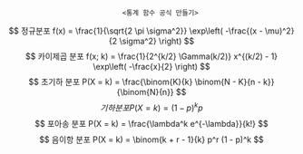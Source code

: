                                 <통계 함수 공식 만들기>
$$
정규분포 f(x) = \frac{1}{\sqrt{2 \pi \sigma^2}} \exp\left( -\frac{(x - \mu)^2}{2 \sigma^2} \right)
$$
$$
카이제곱 분포 f(x; k) = \frac{1}{2^{k/2} \Gamma(k/2)} x^{(k/2) - 1} \exp\left( -\frac{x}{2} \right)
$$
$$
초기하 분포 P(X = k) = \frac{\binom{K}{k} \binom{N - K}{n - k}}{\binom{N}{n}}
$$
$$
기하 분포 P(X = k) = (1 - p)^{k} p
$$
$$
포아송 분포 P(X = k) = \frac{\lambda^k e^{-\lambda}}{k!}
$$
$$
음이항 분포 P(X = k) = \binom{k + r - 1}{k} p^r (1 - p)^k
$$